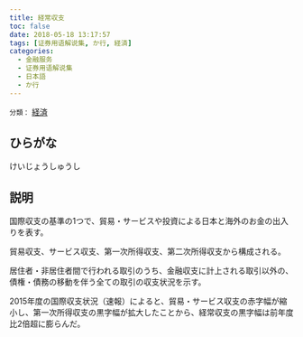 ```yaml
---
title: 経常収支
toc: false
date: 2018-05-18 13:17:57
tags: [证券用语解说集, か行, 経済]
categories:
  - 金融服务
  - 证券用语解说集
  - 日本語
  - か行
---
```


`分類：` [経済](/tags/経済/)

## ひらがな

けいじょうしゅうし

## 説明

国際収支の基準の1つで、貿易・サービスや投資による日本と海外のお金の出入りを表す。

貿易収支、サービス収支、第一次所得収支、第二次所得収支から構成される。

居住者・非居住者間で行われる取引のうち、金融収支に計上される取引以外の、債権・債務の移動を伴う全ての取引の収支状況を示す。

2015年度の国際収支状況（速報）によると、貿易・サービス収支の赤字幅が縮小し、第一次所得収支の黒字幅が拡大したことから、経常収支の黒字幅は前年度比2倍超に膨らんだ。

